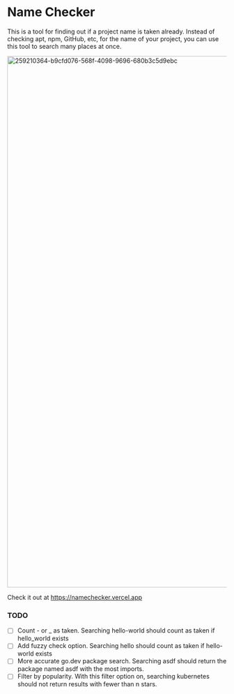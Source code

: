 # Name Checker

This is a tool for finding out if a project name is taken already. Instead of checking apt, npm, GitHub, etc, for the
name of your project, you can use this tool to search many places at once.

<img width="1219" alt="259210364-b9cfd076-568f-4098-9696-680b3c5d9ebc" src="https://github.com/toddcooke/namechecker/assets/7469379/f6c8e03d-ceb3-4eee-ad5c-ca42794d1332">

Check it out at https://namechecker.vercel.app

### TODO

- [ ] Count - or \_ as taken. Searching hello-world should count as taken if hello_world exists
- [ ] Add fuzzy check option. Searching hello should count as taken if hello-world exists
- [ ] More accurate go.dev package search. Searching asdf should return the package named asdf with the most imports.
- [ ] Filter by popularity. With this filter option on, searching kubernetes should not return results with fewer than n
  stars.

